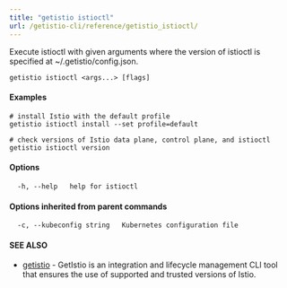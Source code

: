 ```yaml
---
title: "getistio istioctl"
url: /getistio-cli/reference/getistio_istioctl/
---
```


Execute istioctl with given arguments where the version of istioctl is specified at ~/.getistio/config.json.

```
getistio istioctl <args...> [flags]
```

#### Examples

```
# install Istio with the default profile
getistio istioctl install --set profile=default

# check versions of Istio data plane, control plane, and istioctl
getistio istioctl version
```

#### Options

```
  -h, --help   help for istioctl
```

#### Options inherited from parent commands

```
  -c, --kubeconfig string   Kubernetes configuration file
```

#### SEE ALSO

* [getistio](/getistio-cli/reference/getistio/)	 - GetIstio is an integration and lifecycle management CLI tool that ensures the use of supported and trusted versions of Istio.


